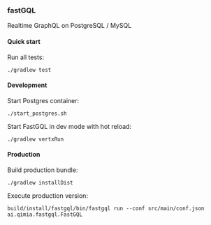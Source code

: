 ### fastGQL

Realtime GraphQL on PostgreSQL / MySQL

#### Quick start

Run all tests:

```shell script
./gradlew test
```

#### Development

Start Postgres container:

```shell script
./start_postgres.sh
```

Start FastGQL in dev mode with hot reload:

```shell script
./gradlew vertxRun
````

#### Production

Build production bundle:

```shell script
./gradlew installDist
```

Execute production version:

```shell script
build/install/fastgql/bin/fastgql run --conf src/main/conf.json ai.qimia.fastgql.FastGQL
```
